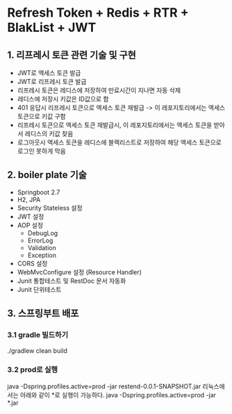 # Refresh Token + Redis + RTR + BlakList + JWT

## 1. 리프레시 토큰 관련 기술 및 구현
- JWT로 액세스 토큰 발급
- JWT로 리프레시 토큰 발급
- 리프레시 토큰은 레디스에 저장하여 만료시간이 지나면 자동 삭제
- 레디스에 저장시 키값은 ID값으로 함
- 401 응답시 리프레시 토큰으로 액세스 토큰 재발급 -> 이 레포지토리에서는 액세스 토큰으로 키값 구함
- 리프레시 토큰으로 액세스 토큰 재발급시, 이 레포지토리에서는 액세스 토큰을 받아서 레디스의 키값 찾음
- 로그아웃시 액세스 토큰을 레디스에 블랙리스트로 저장하여 해당 액세스 토큰으로 로그인 못하게 막음

## 2. boiler plate 기술
- Springboot 2.7
- H2, JPA
- Security Stateless 설정
- JWT 설정
- AOP 설정
  - DebugLog
  - ErrorLog
  - Validation
  - Exception
- CORS 설정
- WebMvcConfigure 설정 (Resource Handler)
- Junit 통합테스트 및 RestDoc 문서 자동화
- Junit 단위테스트 

## 3. 스프링부트 배포

### 3.1 gradle 빌드하기
./gradlew clean build

### 3.2 prod로 실행
java -Dspring.profiles.active=prod -jar restend-0.0.1-SNAPSHOT.jar
리눅스에서는 아래와 같이 *로 실행이 가능하다.
java -Dspring.profiles.active=prod -jar *.jar
